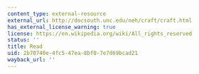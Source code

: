 ```yaml
---
content_type: external-resource
external_url: http://docsouth.unc.edu/neh/craft/craft.html
has_external_license_warning: true
license: https://en.wikipedia.org/wiki/All_rights_reserved
status: ''
title: Read
uid: 2b70740e-4fc5-47ea-8bf0-7e7d69bcad21
wayback_url: ''
---
```

